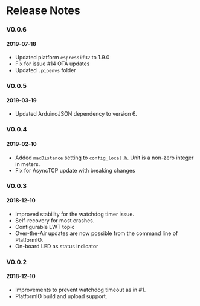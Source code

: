 # Release Notes

### V0.0.6
#### 2019-07-18

- Updated platform `espressif32` to 1.9.0
- Fix for issue #14 OTA updates
- Updated `.pioenvs` folder

### V0.0.5
#### 2019-03-19

- Updated ArduinoJSON dependency to version 6.

### V0.0.4
#### 2019-02-10

- Added `maxDistance` setting to `config_local.h`. Unit is a non-zero integer in meters.
- Fix for AsyncTCP update with breaking changes

### V0.0.3
#### 2018-12-10

- Improved stability for the watchdog timer issue.
- Self-recovery for most crashes.
- Configurable LWT topic
- Over-the-Air updates are now possible from the command line of PlatformIO.
- On-board LED as status indicator

### V0.0.2
#### 2018-12-10
- Improvements to prevent watchdog timeout as in #1.
- PlatformIO build and upload support.
